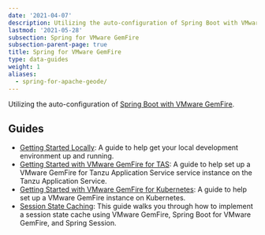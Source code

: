 ```yaml
---
date: '2021-04-07'
description: Utilizing the auto-configuration of Spring Boot with VMware GemFire.
lastmod: '2021-05-28'
subsection: Spring for VMware GemFire
subsection-parent-page: true
title: Spring for VMware GemFire
type: data-guides
weight: 1
aliases:
  - spring-for-apache-geode/
---
```


Utilizing the auto-configuration of [Spring Boot with VMware GemFire](https://docs.vmware.com/en/Spring-Boot-for-VMware-GemFire/index.html).  


## Guides

- [Getting Started Locally](/data/gemfire/guides/get-started-locally-sbgf/): A guide to help get your local development environment up and running.
- [Getting Started with VMware GemFire for TAS](/data/gemfire/guides/get-started-gf4tas-sbgf/): A guide to help set up a VMware GemFire for Tanzu Application Service service instance on the Tanzu Application Service.
- [Getting Started with VMware GemFire for Kubernetes](/data/gemfire/guides/get-started-gf4k8s-sbgf/): A guide to help set up a  VMware GemFire instance on Kubernetes.
- [Session State Caching](/data/gemfire/guides/session-state-cache-sbgf/): This guide walks you through how to implement a session state cache using VMware GemFire, Spring Boot for VMware GemFire, and Spring Session.